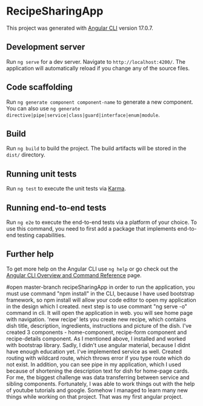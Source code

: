 # RecipeSharingApp

This project was generated with [Angular CLI](https://github.com/angular/angular-cli) version 17.0.7.

## Development server

Run `ng serve` for a dev server. Navigate to `http://localhost:4200/`. The application will automatically reload if you change any of the source files.

## Code scaffolding

Run `ng generate component component-name` to generate a new component. You can also use `ng generate directive|pipe|service|class|guard|interface|enum|module`.

## Build

Run `ng build` to build the project. The build artifacts will be stored in the `dist/` directory.

## Running unit tests

Run `ng test` to execute the unit tests via [Karma](https://karma-runner.github.io).

## Running end-to-end tests

Run `ng e2e` to execute the end-to-end tests via a platform of your choice. To use this command, you need to first add a package that implements end-to-end testing capabilities.

## Further help

To get more help on the Angular CLI use `ng help` or go check out the [Angular CLI Overview and Command Reference](https://angular.io/cli) page.


#open master-branch
recipeSharingApp
in order to run the application, you must use command "npm install" in the CLI, because I have used bootstrap framework, so npm install will allow your code editor to open my application in the design which I created.
next step is to use commant "ng serve -o" command in cli. It will open the application in web.
you will see home page with navigation. 
'new recipe' lets you create new recipe, which contains dish title, description, ingredients, instructions and picture of the dish.
I've created 3 components - home-component, recipe-form component and recipe-details component. As I mentioned above, I installed and worked with bootstrap library.
Sadly, I didn't use angular material, because I didnt have enough education yet. I've implemented service as well. Created routing with wildcard route, which throws error if you type route which do not exist. In addition, you can see pipe in my application, which I used because of shortening the description text for dish for home-page cards.
For me, the biggest challenge was data transferring between service and sibling components. Fortunately, I was able to work things out with the help of youtube tutorials and google. Somehow I managed to learn many new things while working on that project.
That was my first angular project.
